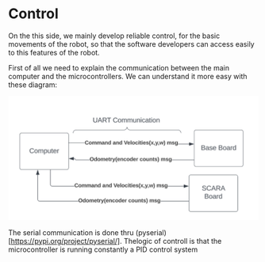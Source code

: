 # Control
On the this side, we mainly develop reliable control, for the basic movements of the robot, so that the software developers can access easily to this features of the robot.

First of all we need to explain the communication between the main computer and the microcontrollers. We can understand it more easy with these diagram:

![image info](/assets/home/HomeElectronicsControl/Communication.png)

The serial communication is done thru (pyserial)[https://pypi.org/project/pyserial/]. Thelogic of controll is that the microcontroller is running constantly a PID control system





